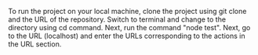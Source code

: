 To run the project on your local machine, clone the project using git clone and the URL of the repository. Switch to terminal and change to the directory using 
cd command. Next, run the command "node test".
Next, go to the URL (localhost) and enter the URLs corresponding to the actions in the URL section.
